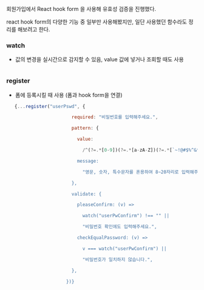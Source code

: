 회원가입에서 React hook form 을 사용해 유효성 검증을 진행했다.

react hook form의 다양한 기능 중 일부만 사용해봤지만, 일단 사용했던 함수라도 정리를 해보려고 한다.


### watch
- 값의 변경을 실시간으로 감지할 수 있음, value 값에 넣거나 조회할 때도 사용 
```js

```

### register 
- 폼에 등록시킬 때 사용 (폼과 hook form을 연결)
```js
   {...register("userPswd", {

                        required: "비밀번호를 입력해주세요.",

                        pattern: {

                          value:

                            /^(?=.*[0-9])(?=.*[a-zA-Z])(?=.*[`~!@#$%^&*()_+=])(?=\S+$).{8,20}$/,

                          message:

                            "영문, 숫자, 특수문자를 혼용하여 8~20자리로 입력해주세요.",

                        },

                        validate: {

                          pleaseConfirm: (v) =>

                            watch("userPwConfirm") !== "" ||

                            "비밀번호 확인에도 입력해주세요.",

                          checkEqualPassword: (v) =>

                            v === watch("userPwConfirm") ||

                            "비밀번호가 일치하지 않습니다.",

                        },

                      })}
```